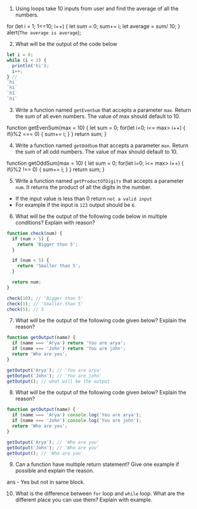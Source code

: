 1. Using loops take 10 inputs from user and find the average of all the numbers.

for (let i = 1; 1<=10; i++) {
  let sum = 0;
  sum+= i;
  let average = sum/ 10;
}
alert(`The average is average`);

2. What will be the output of the code below

```js
let i = 0;
while (i < 3) {
  println('hi');
  i++;
} //  
`hi`
`h1`
`h1`
`h1`
```

3. Write a function named `getEvenSum` that accepts a parameter `max`. Return the sum of all even numbers. The value of max should default to 10.

function getEvenSum(max = 10) {
  let sum = 0;
  for(let i=0; i<= max> i++) {
      if(i%2 === 0) {
        sum+= i;
    }
  }
   return sum;
}

4. Write a function named `getOddSum` that accepts a parameter `max`. Return the sum of all odd numbers. The value of max should default to 10.

function getOddSum(max = 10) {
  let sum = 0;
  for(let i=0; i<= max> i++) {
      if(i%2 !== 0) {
        sum+= i;
    }
  }
   return sum;
}


5. Write a function named `getProductOfDigits` that accepts a parameter `num`. It returns the product of all the digits in the number.

- If the input value is less than 0 return `not a valid input`
- For example if the input is `123` output should be `6`.

6. What will be the output of the following code below in multiple conditions? Explain with reason?

```js
function check(num) {
  if (num > 5) {
    return 'Bigger than 5';
  }

  if (num < 5) {
    return 'Smaller than 5';
  }

  return num;
}

check(10); // 'Bigger than 5'
check(1); // 'Smaller than 5'
check(5); // 5
```

7. What will be the output of the following code given below? Explain the reason?

```js
function getOutput(name) {
  if (name === 'Arya') return 'You are arya';
  if (name === 'John') return 'You are john';
  return 'Who are you';
}

getOutput('Arya'); // 'You are arya'
getOutput('John'); // 'You are john'
getOutput(); // what will be the output
```

8. What will be the output of the following code given below? Explain the reason?

```js
function getOutput(name) {
  if (name === 'Arya') console.log('You are arya');
  if (name === 'John') console.log('You are john');
  return 'Who are you';
}

getOutput('Arya'); // 'Who are you'
getOutput('John'); // 'Who are you'
getOutput(); // 'Who are you'
```

9. Can a function have multiple return statement? Give one example if possible and explain the reason.

ans - Yes but not in same block.

10. What is the difference between `for` loop and `while` loop. What are the different place you can use them? Explain with example.
